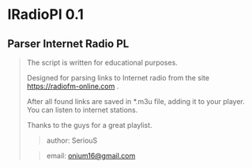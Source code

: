 
IRadioPl 0.1
====
Parser Internet Radio PL 
----
>
>
> The script is written for educational purposes. 
> 
> Designed for parsing links to Internet radio from the site   https://radiofm-online.com .
> 
> After all found links are saved in *.m3u file, adding it to your player. You can listen to internet stations.
> 
> Thanks to the guys for a great playlist. 
>
>> author: SeriouS 
>
>> email: onium16@gmail.com

